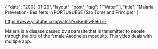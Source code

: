 {
   "date": "2008-01-29",
   "layout": "post",
   "tag": [
      "Water"
   ],
   "title": "Malaria Prevention- Bed Nets in PORTUGUESE (Sao Tome and Principe)"
}

https://www.youtube.com/watch?v=Ke6RwFe6LsE  

Malaria is a disease caused by a parasite that is transmitted to people through the bite of the female Anopheles mosquito. This video deals with multiple app...